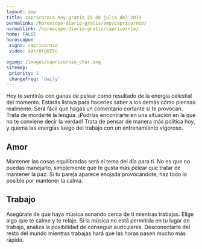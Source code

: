 ```yaml
---
layout: amp
title: capricornio hoy gratis 25 de julio del 2019 
permalink: /horoscopo-diario-gratis/amp/capricornio/
normallink: /horoscopo-diario-gratis/capricornio/
home: FALSE
horoscopo:
 signo: capricornio
 video: aatr8tg0ZYc

ogimg: /images/capricornio_char.png
sitemap:
 priority: 1
 changefreq: 'daily'
---
```



Hoy te sentirás con ganas de pelear como resultado de la energía celestial del momento. Estarás listo/a para hacerles saber a los demás cómo piensas realmente. Será fácil que hagas un comentario cortante si te provocan. Trata de morderte la lengua. ¡Podrías encontrarte en una situación en la que no te conviene decir la verdad! Trata de pensar de manera más política hoy, y quema las energías luego del trabajo con un entrenamiento vigoroso.

## Amor

Mantener las cosas equilibradas será el tema del día para ti. No es que no puedas manejarlo, simplemente que te gusta más pelear que tratar de mantener la paz. Si tu pareja aparece enojada provocándote, haz todo lo posible por mantener la calma.

## Trabajo

Asegúrate de que haya música sonando cerca de ti mientras trabajas. Elige algo que te calme y te relaje. Si la música no está permitida en tu lugar de trabajo, analiza la posibilidad de conseguir auriculares. Desconectarte del resto del mundo mientras trabajas hará que las horas pasen mucho más rápido.
